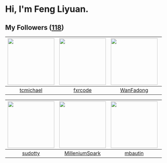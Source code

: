 # Hi, I'm Feng Liyuan.

## My Followers ([118](https://github.com/SunRunAway?tab=followers))

| <img src="https://avatars.githubusercontent.com/u/1506474?v=4" width="150" height="150" /> | <img src="https://avatars.githubusercontent.com/u/13307594?v=4" width="150" height="150" /> | <img src="https://avatars.githubusercontent.com/u/10414494?v=4" width="150" height="150" /> | <img src="https://avatars.githubusercontent.com/u/43415053?v=4" width="150" height="150" /> |
| :----------------------------------------------------------------------------------------: | :-----------------------------------------------------------------------------------------: | :-----------------------------------------------------------------------------------------: | :-----------------------------------------------------------------------------------------: |
|                          [tcmichael](https://github.com/tcmichael)                         |                            [fxrcode](https://github.com/fxrcode)                            |                          [WanFadong](https://github.com/WanFadong)                          |                              [mytxd](https://github.com/mytxd)                              |

| <img src="https://avatars.githubusercontent.com/u/4898483?v=4" width="150" height="150" /> | <img src="https://avatars.githubusercontent.com/u/34684800?v=4" width="150" height="150" /> | <img src="https://avatars.githubusercontent.com/u/552936?v=4" width="150" height="150" /> | <img src="https://avatars.githubusercontent.com/u/234891?v=4" width="150" height="150" /> |
| :----------------------------------------------------------------------------------------: | :-----------------------------------------------------------------------------------------: | :---------------------------------------------------------------------------------------: | :---------------------------------------------------------------------------------------: |
|                            [sudotty](https://github.com/sudotty)                           |                     [MilleniumSpark](https://github.com/MilleniumSpark)                     |                           [mbautin](https://github.com/mbautin)                           |                          [ekalinin](https://github.com/ekalinin)                          |
